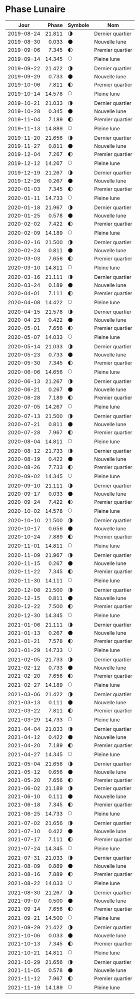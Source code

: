 # Phase Lunaire
    
Jour       | Phase  | Symbole | Nom
-----------|-------:|---|---
2019-08-24 | 21.811 | 🌗 | Dernier quartier
2019-08-30 |  0.033 | 🌑 | Nouvelle lune
2019-09-06 |  7.345 | 🌓 | Premier quartier
2019-09-14 | 14.345 | 🌕 | Pleine lune
2019-09-22 | 21.422 | 🌗 | Dernier quartier
2019-09-29 |  0.733 | 🌑 | Nouvelle lune
2019-10-06 |  7.811 | 🌓 | Premier quartier
2019-10-14 | 14.578 | 🌕 | Pleine lune
2019-10-21 | 21.033 | 🌗 | Dernier quartier
2019-10-28 |  0.345 | 🌑 | Nouvelle lune
2019-11-04 |  7.189 | 🌓 | Premier quartier
2019-11-13 | 14.889 | 🌕 | Pleine lune
2019-11-20 | 21.656 | 🌗 | Dernier quartier
2019-11-27 |  0.811 | 🌑 | Nouvelle lune
2019-12-04 |  7.267 | 🌓 | Premier quartier
2019-12-12 | 14.267 | 🌕 | Pleine lune
2019-12-19 | 21.267 | 🌗 | Dernier quartier
2019-12-26 |  0.267 | 🌑 | Nouvelle lune
2020-01-03 |  7.345 | 🌓 | Premier quartier
2020-01-11 | 14.733 | 🌕 | Pleine lune
2020-01-18 | 21.967 | 🌗 | Dernier quartier
2020-01-25 |  0.578 | 🌑 | Nouvelle lune
2020-02-02 |  7.422 | 🌓 | Premier quartier
2020-02-09 | 14.189 | 🌕 | Pleine lune
2020-02-16 | 21.500 | 🌗 | Dernier quartier
2020-02-24 |  0.811 | 🌑 | Nouvelle lune
2020-03-03 |  7.656 | 🌓 | Premier quartier
2020-03-10 | 14.811 | 🌕 | Pleine lune
2020-03-16 | 21.111 | 🌗 | Dernier quartier
2020-03-24 |  0.189 | 🌑 | Nouvelle lune
2020-04-01 |  7.111 | 🌓 | Premier quartier
2020-04-08 | 14.422 | 🌕 | Pleine lune
2020-04-15 | 21.578 | 🌗 | Dernier quartier
2020-04-23 |  0.422 | 🌑 | Nouvelle lune
2020-05-01 |  7.656 | 🌓 | Premier quartier
2020-05-07 | 14.033 | 🌕 | Pleine lune
2020-05-14 | 21.033 | 🌗 | Dernier quartier
2020-05-23 |  0.733 | 🌑 | Nouvelle lune
2020-05-30 |  7.345 | 🌓 | Premier quartier
2020-06-06 | 14.656 | 🌕 | Pleine lune
2020-06-13 | 21.267 | 🌗 | Dernier quartier
2020-06-21 |  0.267 | 🌑 | Nouvelle lune
2020-06-28 |  7.189 | 🌓 | Premier quartier
2020-07-05 | 14.267 | 🌕 | Pleine lune
2020-07-13 | 21.500 | 🌗 | Dernier quartier
2020-07-21 |  0.811 | 🌑 | Nouvelle lune
2020-07-28 |  7.967 | 🌓 | Premier quartier
2020-08-04 | 14.811 | 🌕 | Pleine lune
2020-08-12 | 21.733 | 🌗 | Dernier quartier
2020-08-19 |  0.422 | 🌑 | Nouvelle lune
2020-08-26 |  7.733 | 🌓 | Premier quartier
2020-09-02 | 14.345 | 🌕 | Pleine lune
2020-09-10 | 21.111 | 🌗 | Dernier quartier
2020-09-17 |  0.033 | 🌑 | Nouvelle lune
2020-09-24 |  7.422 | 🌓 | Premier quartier
2020-10-02 | 14.578 | 🌕 | Pleine lune
2020-10-10 | 21.500 | 🌗 | Dernier quartier
2020-10-17 |  0.656 | 🌑 | Nouvelle lune
2020-10-24 |  7.889 | 🌓 | Premier quartier
2020-11-01 | 14.811 | 🌕 | Pleine lune
2020-11-09 | 21.967 | 🌗 | Dernier quartier
2020-11-15 |  0.267 | 🌑 | Nouvelle lune
2020-11-22 |  7.345 | 🌓 | Premier quartier
2020-11-30 | 14.111 | 🌕 | Pleine lune
2020-12-08 | 21.500 | 🌗 | Dernier quartier
2020-12-15 |  0.811 | 🌑 | Nouvelle lune
2020-12-22 |  7.500 | 🌓 | Premier quartier
2020-12-30 | 14.345 | 🌕 | Pleine lune
2021-01-06 | 21.111 | 🌗 | Dernier quartier
2021-01-13 |  0.267 | 🌑 | Nouvelle lune
2021-01-21 |  7.578 | 🌓 | Premier quartier
2021-01-29 | 14.733 | 🌕 | Pleine lune
2021-02-05 | 21.733 | 🌗 | Dernier quartier
2021-02-12 |  0.733 | 🌑 | Nouvelle lune
2021-02-20 |  7.656 | 🌓 | Premier quartier
2021-02-27 | 14.189 | 🌕 | Pleine lune
2021-03-06 | 21.422 | 🌗 | Dernier quartier
2021-03-13 |  0.111 | 🌑 | Nouvelle lune
2021-03-22 |  7.811 | 🌓 | Premier quartier
2021-03-29 | 14.733 | 🌕 | Pleine lune
2021-04-04 | 21.033 | 🌗 | Dernier quartier
2021-04-12 |  0.422 | 🌑 | Nouvelle lune
2021-04-20 |  7.189 | 🌓 | Premier quartier
2021-04-27 | 14.345 | 🌕 | Pleine lune
2021-05-04 | 21.656 | 🌗 | Dernier quartier
2021-05-12 |  0.656 | 🌑 | Nouvelle lune
2021-05-20 |  7.656 | 🌓 | Premier quartier
2021-06-02 | 21.189 | 🌗 | Dernier quartier
2021-06-10 |  0.111 | 🌑 | Nouvelle lune
2021-06-18 |  7.345 | 🌓 | Premier quartier
2021-06-25 | 14.733 | 🌕 | Pleine lune
2021-07-02 | 21.656 | 🌗 | Dernier quartier
2021-07-10 |  0.422 | 🌑 | Nouvelle lune
2021-07-17 |  7.111 | 🌓 | Premier quartier
2021-07-24 | 14.345 | 🌕 | Pleine lune
2021-07-31 | 21.033 | 🌗 | Dernier quartier
2021-08-09 |  0.889 | 🌑 | Nouvelle lune
2021-08-16 |  7.889 | 🌓 | Premier quartier
2021-08-22 | 14.033 | 🌕 | Pleine lune
2021-08-30 | 21.267 | 🌗 | Dernier quartier
2021-09-07 |  0.500 | 🌑 | Nouvelle lune
2021-09-14 |  7.656 | 🌓 | Premier quartier
2021-09-21 | 14.500 | 🌕 | Pleine lune
2021-09-29 | 21.422 | 🌗 | Dernier quartier
2021-10-06 |  0.033 | 🌑 | Nouvelle lune
2021-10-13 |  7.345 | 🌓 | Premier quartier
2021-10-21 | 14.811 | 🌕 | Pleine lune
2021-10-29 | 21.656 | 🌗 | Dernier quartier
2021-11-05 |  0.578 | 🌑 | Nouvelle lune
2021-11-12 |  7.967 | 🌓 | Premier quartier
2021-11-19 | 14.189 | 🌕 | Pleine lune
